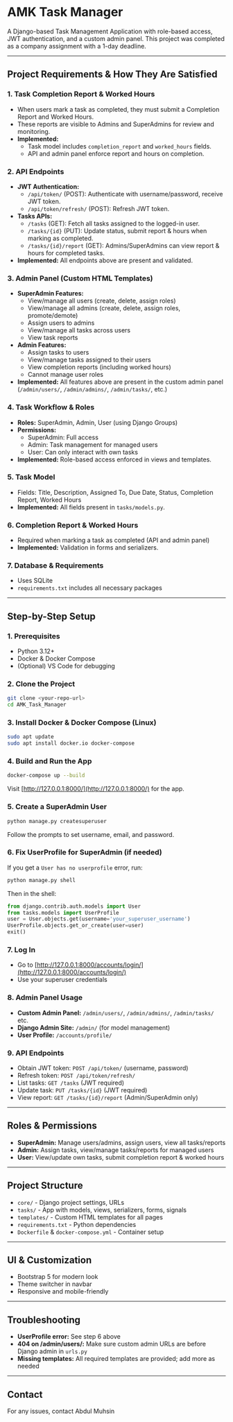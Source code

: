 # AMK Task Manager

A Django-based Task Management Application with role-based access, JWT authentication, and a custom admin panel. This project was completed as a company assignment with a 1-day deadline.

---

## Project Requirements & How They Are Satisfied

### 1. Task Completion Report & Worked Hours
- When users mark a task as completed, they must submit a Completion Report and Worked Hours.
- These reports are visible to Admins and SuperAdmins for review and monitoring.
- **Implemented:**
  - Task model includes `completion_report` and `worked_hours` fields.
  - API and admin panel enforce report and hours on completion.

### 2. API Endpoints
- **JWT Authentication:**
  - `/api/token/` (POST): Authenticate with username/password, receive JWT token.
  - `/api/token/refresh/` (POST): Refresh JWT token.
- **Tasks APIs:**
  - `/tasks` (GET): Fetch all tasks assigned to the logged-in user.
  - `/tasks/{id}` (PUT): Update status, submit report & hours when marking as completed.
  - `/tasks/{id}/report` (GET): Admins/SuperAdmins can view report & hours for completed tasks.
- **Implemented:** All endpoints above are present and validated.

### 3. Admin Panel (Custom HTML Templates)
- **SuperAdmin Features:**
  - View/manage all users (create, delete, assign roles)
  - View/manage all admins (create, delete, assign roles, promote/demote)
  - Assign users to admins
  - View/manage all tasks across users
  - View task reports
- **Admin Features:**
  - Assign tasks to users
  - View/manage tasks assigned to their users
  - View completion reports (including worked hours)
  - Cannot manage user roles
- **Implemented:** All features above are present in the custom admin panel (`/admin/users/`, `/admin/admins/`, `/admin/tasks/`, etc.)

### 4. Task Workflow & Roles
- **Roles:** SuperAdmin, Admin, User (using Django Groups)
- **Permissions:**
  - SuperAdmin: Full access
  - Admin: Task management for managed users
  - User: Can only interact with own tasks
- **Implemented:** Role-based access enforced in views and templates.

### 5. Task Model
- Fields: Title, Description, Assigned To, Due Date, Status, Completion Report, Worked Hours
- **Implemented:** All fields present in `tasks/models.py`.

### 6. Completion Report & Worked Hours
- Required when marking a task as completed (API and admin panel)
- **Implemented:** Validation in forms and serializers.

### 7. Database & Requirements
- Uses SQLite
- `requirements.txt` includes all necessary packages

---

## Step-by-Step Setup

### 1. Prerequisites
- Python 3.12+
- Docker & Docker Compose
- (Optional) VS Code for debugging

### 2. Clone the Project
```bash
git clone <your-repo-url>
cd AMK_Task_Manager
```

### 3. Install Docker & Docker Compose (Linux)
```bash
sudo apt update
sudo apt install docker.io docker-compose
```

### 4. Build and Run the App
```bash
docker-compose up --build
```
Visit [http://127.0.0.1:8000/](http://127.0.0.1:8000/) for the app.

### 5. Create a SuperAdmin User
```bash
python manage.py createsuperuser
```
Follow the prompts to set username, email, and password.

### 6. Fix UserProfile for SuperAdmin (if needed)
If you get a `User has no userprofile` error, run:
```bash
python manage.py shell
```
Then in the shell:
```python
from django.contrib.auth.models import User
from tasks.models import UserProfile
user = User.objects.get(username='your_superuser_username')
UserProfile.objects.get_or_create(user=user)
exit()
```

### 7. Log In
- Go to [http://127.0.0.1:8000/accounts/login/](http://127.0.0.1:8000/accounts/login/)
- Use your superuser credentials

### 8. Admin Panel Usage
- **Custom Admin Panel:** `/admin/users/`, `/admin/admins/`, `/admin/tasks/` etc.
- **Django Admin Site:** `/admin/` (for model management)
- **User Profile:** `/accounts/profile/`

### 9. API Endpoints
- Obtain JWT token: `POST /api/token/` (username, password)
- Refresh token: `POST /api/token/refresh/`
- List tasks: `GET /tasks` (JWT required)
- Update task: `PUT /tasks/{id}` (JWT required)
- View report: `GET /tasks/{id}/report` (Admin/SuperAdmin only)

---

## Roles & Permissions
- **SuperAdmin:** Manage users/admins, assign users, view all tasks/reports
- **Admin:** Assign tasks, view/manage tasks/reports for managed users
- **User:** View/update own tasks, submit completion report & worked hours

---

## Project Structure
- `core/` - Django project settings, URLs
- `tasks/` - App with models, views, serializers, forms, signals
- `templates/` - Custom HTML templates for all pages
- `requirements.txt` - Python dependencies
- `Dockerfile` & `docker-compose.yml` - Container setup

---

## UI & Customization
- Bootstrap 5 for modern look
- Theme switcher in navbar
- Responsive and mobile-friendly

---

## Troubleshooting
- **UserProfile error:** See step 6 above
- **404 on /admin/users/:** Make sure custom admin URLs are before Django admin in `urls.py`
- **Missing templates:** All required templates are provided; add more as needed

---

## Contact
For any issues, contact Abdul Muhsin
